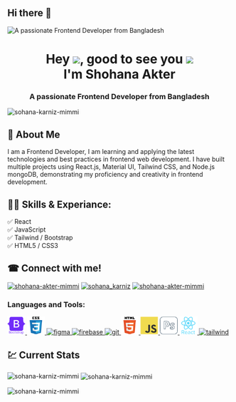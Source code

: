 ## Hi there 👋
![A passionate Frontend Developer from Bangladesh](https://i.ibb.co/7bmhbLL/Banner-1.png)


<h1  align="center">Hey <img src="https://raw.githubusercontent.com/MartinHeinz/MartinHeinz/master/wave.gif" width="30px">, good to see you <img src="https://emojis.slackmojis.com/emojis/images/1531849430/4246/blob-sunglasses.gif?1531849430" width="30"/><br />I'm Shohana Akter</h1>
<h3  align="center" >A passionate Frontend Developer from Bangladesh</h3>
<p align="left"> <img src="https://komarev.com/ghpvc/?username=sohana-karniz-mimmi&label=Profile%20views&color=0e75b6&style=flat" alt="sohana-karniz-mimmi" /> </p>

## 🚀 About Me
I am a Frontend Developer, I am learning and applying the latest technologies and best practices in frontend web development. I have built multiple projects using React.js, Material UI, Tailwind CSS, and Node.js mongoDB, demonstrating my proficiency and creativity in frontend development. 

## 👨‍💻 Skills & Experiance: 
✅ React <br> 
✅ JavaScript <br>
✅ Tailwind / Bootstrap <br>
✅ HTML5 / CSS3 <br>

## ☎ Connect with me!
<p align="left">
  <a href="https://www.facebook.com/profile.php?id=100094102783679" target="blank"><img align="center" src="https://raw.githubusercontent.com/rahuldkjain/github-profile-readme-generator/master/src/images/icons/Social/facebook.svg" alt="shohana-akter-mimmi" height="30" width="40" /></a>
<a href="https://twitter.com/sohana_karniz" target="blank"><img align="center" src="https://raw.githubusercontent.com/rahuldkjain/github-profile-readme-generator/master/src/images/icons/Social/twitter.svg" alt="sohana_karniz" height="30" width="40" /></a>
<a href="https://linkedin.com/in/shohana-akter-mimmi" target="blank"><img align="center" src="https://raw.githubusercontent.com/rahuldkjain/github-profile-readme-generator/master/src/images/icons/Social/linked-in-alt.svg" alt="shohana-akter-mimmi" height="30" width="40" /></a>
</p>

<h3 align="left">Languages and Tools:</h3>
<p align="left"> <a href="https://getbootstrap.com" target="_blank" rel="noreferrer"> <img src="https://raw.githubusercontent.com/devicons/devicon/master/icons/bootstrap/bootstrap-plain-wordmark.svg" alt="bootstrap" width="40" height="40"/> </a> <a href="https://www.w3schools.com/css/" target="_blank" rel="noreferrer"> <img src="https://raw.githubusercontent.com/devicons/devicon/master/icons/css3/css3-original-wordmark.svg" alt="css3" width="40" height="40"/> </a> <a href="https://www.figma.com/" target="_blank" rel="noreferrer"> <img src="https://www.vectorlogo.zone/logos/figma/figma-icon.svg" alt="figma" width="40" height="40"/> </a> <a href="https://firebase.google.com/" target="_blank" rel="noreferrer"> <img src="https://www.vectorlogo.zone/logos/firebase/firebase-icon.svg" alt="firebase" width="40" height="40"/> </a> <a href="https://git-scm.com/" target="_blank" rel="noreferrer"> <img src="https://www.vectorlogo.zone/logos/git-scm/git-scm-icon.svg" alt="git" width="40" height="40"/> </a> <a href="https://www.w3.org/html/" target="_blank" rel="noreferrer"> <img src="https://raw.githubusercontent.com/devicons/devicon/master/icons/html5/html5-original-wordmark.svg" alt="html5" width="40" height="40"/> </a> <a href="https://developer.mozilla.org/en-US/docs/Web/JavaScript" target="_blank" rel="noreferrer"> <img src="https://raw.githubusercontent.com/devicons/devicon/master/icons/javascript/javascript-original.svg" alt="javascript" width="40" height="40"/> </a> <a href="https://www.photoshop.com/en" target="_blank" rel="noreferrer"> <img src="https://raw.githubusercontent.com/devicons/devicon/master/icons/photoshop/photoshop-line.svg" alt="photoshop" width="40" height="40"/> </a> <a href="https://reactjs.org/" target="_blank" rel="noreferrer"> <img src="https://raw.githubusercontent.com/devicons/devicon/master/icons/react/react-original-wordmark.svg" alt="react" width="40" height="40"/> </a> <a href="https://tailwindcss.com/" target="_blank" rel="noreferrer"> <img src="https://www.vectorlogo.zone/logos/tailwindcss/tailwindcss-icon.svg" alt="tailwind" width="40" height="40"/> </a> </p>

## 💹 Current Stats

<p><img align="left" src="https://github-readme-stats.vercel.app/api/top-langs?username=sohana-karniz-mimmi&show_icons=true&locale=en&layout=compact" alt="sohana-karniz-mimmi" /></p>
<p>&nbsp;<img align="center" src="https://github-readme-stats.vercel.app/api?username=sohana-karniz-mimmi&show_icons=true&locale=en" alt="sohana-karniz-mimmi" /></p>

<p><img align="center" src="https://github-readme-streak-stats.herokuapp.com/?user=sohana-karniz-mimmi&" alt="sohana-karniz-mimmi" /></p>
